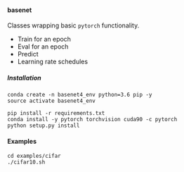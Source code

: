 #### basenet

Classes wrapping basic `pytorch` functionality.
  
  - Train for an epoch
  - Eval for an epoch
  - Predict
  - Learning rate schedules

##### Installation

```
conda create -n basenet4_env python=3.6 pip -y
source activate basenet4_env

pip install -r requirements.txt
conda install -y pytorch torchvision cuda90 -c pytorch
python setup.py install
```

#### Examples

```
cd examples/cifar
./cifar10.sh
```